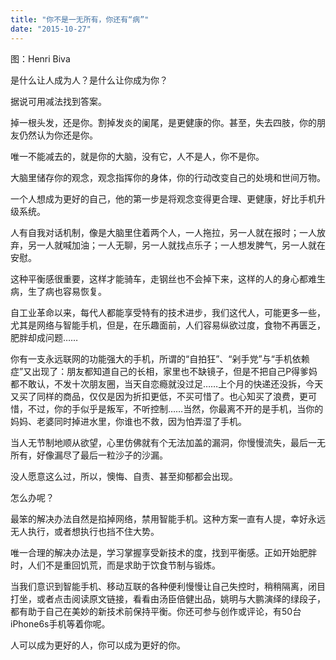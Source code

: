 ```yaml
---
title: "你不是一无所有，你还有“病”"
date: "2015-10-27"
---
```


图：Henri Biva

是什么让人成为人？是什么让你成为你？

据说可用减法找到答案。

掉一根头发，还是你。割掉发炎的阑尾，是更健康的你。甚至，失去四肢，你的朋友仍然认为你还是你。

唯一不能减去的，就是你的大脑，没有它，人不是人，你不是你。

大脑里储存你的观念，观念指挥你的身体，你的行动改变自己的处境和世间万物。

一个人想成为更好的自己，他的第一步是将观念变得更合理、更健康，好比手机升级系统。

人有自我对话机制，像是大脑里住着两个人，一人拖拉，另一人就在报时；一人放弃，另一人就喊加油；一人无聊，另一人就找点乐子；一人想发脾气，另一人就在安慰。

这种平衡感很重要，这样才能骑车，走钢丝也不会掉下来，这样的人的身心都难生病，生了病也容易恢复。

自工业革命以来，每代人都能享受特有的技术进步，我们这代人，可能更多一些，尤其是网络与智能手机，但是，在乐趣面前，人们容易纵欲过度，食物不再匮乏，肥胖却成问题……

你有一支永远联网的功能强大的手机，所谓的“自拍狂”、“剁手党”与“手机依赖症”又出现了：朋友都知道自己的长相，家里也不缺镜子，但是不把自己P得爹妈都不敢认，不发十次朋友圈，当天自恋瘾就没过足……上个月的快递还没拆，今天又买了同样的商品，仅仅是因为折扣更低，不买可惜了。也心知买了浪费，更可惜，不过，你的手似乎是叛军，不听控制……当然，你最离不开的是手机，当你的妈妈、老婆同时掉进水里，你谁也不救，因为怕弄湿了手机。

当人无节制地顺从欲望，心里仿佛就有个无法加盖的漏洞，你慢慢流失，最后一无所有，好像漏尽了最后一粒沙子的沙漏。

没人愿意这么过，所以，懊悔、自责、甚至抑郁都会出现。

怎么办呢？

最笨的解决办法自然是掐掉网络，禁用智能手机。这种方案一直有人提，幸好永远无人执行，或者想执行也挡不住大势。

唯一合理的解决办法是，学习掌握享受新技术的度，找到平衡感。正如开始肥胖时，人们不是重回饥荒，而是求助于饮食节制与锻炼。

当我们意识到智能手机、移动互联的各种便利慢慢让自己失控时，稍稍隔离，闭目打坐，或者点击阅读原文链接，看看由汤臣倍健出品，姚明与大鹏演绎的绿段子，都有助于自己在美妙的新技术前保持平衡。你还可参与创作或评论，有50台iPhone6s手机等着你呢。

人可以成为更好的人，你可以成为更好的你。
